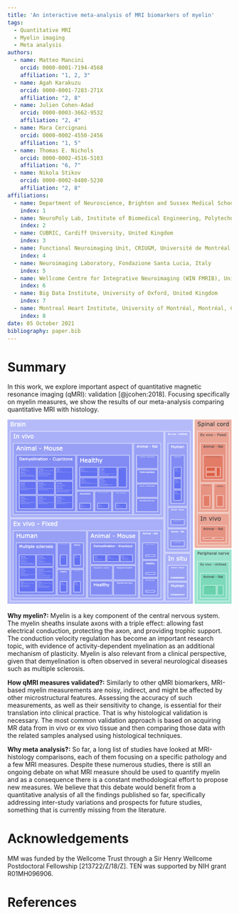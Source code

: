 ```yaml
---
title: 'An interactive meta-analysis of MRI biomarkers of myelin'
tags:
  - Quantitative MRI
  - Myelin imaging
  - Meta analysis
authors:
  - name: Matteo Mancini
    orcid: 0000-0001-7194-4568
    affiliation: "1, 2, 3"
  - name: Agah Karakuzu
    orcid: 0000-0001-7283-271X
    affiliation: "2, 8"
  - name: Julien Cohen-Adad
    orcid: 0000-0003-3662-9532
    affiliation: "2, 4"
  - name: Mara Cercignani
    orcid: 0000-0002-4550-2456
    affiliation: "1, 5"
  - name: Thomas E. Nichols
    orcid: 0000-0002-4516-5103
    affiliation: "6, 7"
  - name: Nikola Stikov
    orcid: 0000-0002-8480-5230
    affiliation: "2, 8"
affiliations:
  - name: Department of Neuroscience, Brighton and Sussex Medical School, University of Sussex, United Kingdom;
    index: 1
  - name: NeuroPoly Lab, Institute of Biomedical Engineering, Polytechnique Montreal, Montreal, Canada
    index: 2
  - name: CUBRIC, Cardiff University, United Kingdom
    index: 3
  - name: Functional Neuroimaging Unit, CRIUGM, Université de Montréal, Canada
    index: 4
  - name: Neuroimaging Laboratory, Fondazione Santa Lucia, Italy
    index: 5
  - name: Wellcome Centre for Integrative Neuroimaging (WIN FMRIB), University of Oxford, United Kingdom
    index: 6
  - name: Big Data Institute, University of Oxford, United Kingdom
    index: 7
  - name: Montreal Heart Institute, University of Montréal, Montréal, Canada
    index: 8
date: 05 October 2021
bibliography: paper.bib
---
```


# Summary

In this work, we explore important aspect of quantitative magnetic resonance imaging (qMRI): validation [@jcohen:2018]. Focusing specifically on myelin measures, we show the results of our meta-analysis comparing quantitative MRI with histology.

![Treemap chart of the studies considered for the meta-analysis, organized by MRI measure. The color of each box represents the reported R2 value while the size box is proportional to the sample size.\label{fig:fig1}](https://github.com/Notebook-Factory/myelin-meta-analysis/raw/main/featured.png)

**Why myelin?:** Myelin is a key component of the central nervous system. The myelin sheaths insulate axons with a triple effect: allowing fast electrical conduction, protecting the axon, and providing trophic support. The conduction velocity regulation has become an important research topic, with evidence of activity-dependent myelination as an additional mechanism of plasticity. Myelin is also relevant from a clinical perspective, given that demyelination is often observed in several neurological diseases such as multiple sclerosis.

**How qMRI measures validated?:** Similarly to other qMRI biomarkers, MRI-based myelin measurements are noisy, indirect, and might be affected by other microstructural features. Assessing the accuracy of such measurements, as well as their sensitivity to change, is essential for their translation into clinical practice. That is why histological validation is necessary. The most common validation approach is based on acquiring MR data from in vivo or ex vivo tissue and then comparing those data with the related samples analysed using histological techniques.

**Why meta analysis?:** So far, a long list of studies have looked at MRI-histology comparisons, each of them focusing on a specific pathology and a few MRI measures. Despite these numerous studies, there is still an ongoing debate on what MRI measure should be used to quantify myelin and as a consequence there is a constant methodological effort to propose new measures. We believe that this debate would benefit from a quantitative analysis of all the findings published so far, specifically addressing inter-study variations and prospects for future studies, something that is currently missing from the literature.

# Acknowledgements

MM was funded by the Wellcome Trust through a Sir Henry Wellcome Postdoctoral Fellowship [213722/Z/18/Z]. TEN was supported by NIH grant R01MH096906.

# References